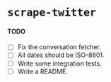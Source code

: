 # `scrape-twitter`

#### TODO

- [ ] Fix the conversation fetcher.
- [ ] All dates should be ISO-8601.
- [ ] Write some integration tests.
- [ ] Write a README.
